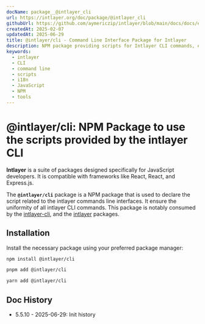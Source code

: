 ```yaml
---
docName: package__@intlayer_cli
url: https://intlayer.org/doc/package/@intlayer_cli
githubUrl: https://github.com/aymericzip/intlayer/blob/main/docs/docs/en/packages/@intlayer/cli/index.md
createdAt: 2025-02-07
updatedAt: 2025-06-29
title: @intlayer/cli - Command Line Interface Package for Intlayer
description: NPM package providing scripts for Intlayer CLI commands, ensuring uniformity across all command line interfaces for internationalization management.
keywords:
  - intlayer
  - CLI
  - command line
  - scripts
  - i18n
  - JavaScript
  - NPM
  - tools
---
```


# @intlayer/cli: NPM Package to use the scripts provided by the intlayer CLI

**Intlayer** is a suite of packages designed specifically for JavaScript developers. It is compatible with frameworks like React, React, and Express.js.

The **`@intlayer/cli`** package is a NPM package that is used to declare the script related to the intlayer commands line interfaces. It ensure the uniformity of all intlayer CLI commands. This package is notably consumed by the [intlayer-cli](https://github.com/aymericzip/intlayer/tree/main/docs/en/packages/intlayer-cli/index.md), and the [intlayer](https://github.com/aymericzip/intlayer/tree/main/docs/en/packages/intlayer/index.md) packages.

## Installation

Install the necessary package using your preferred package manager:

```bash packageManager="npm"
npm install @intlayer/cli
```

```bash packageManager="pnpm"
pnpm add @intlayer/cli
```

```bash packageManager="yarn"
yarn add @intlayer/cli
```

## Doc History

- 5.5.10 - 2025-06-29: Init history
